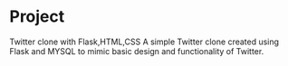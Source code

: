 # Project
Twitter clone with Flask,HTML,CSS 
A simple Twitter clone created using Flask and MYSQL to mimic basic design and functionality of Twitter.
